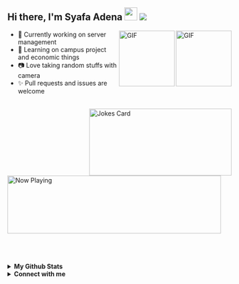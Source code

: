 ## Hi there, I'm Syafa Adena <img src="https://i.pinimg.com/originals/a9/50/86/a95086c3173ff2dd84dbaa45666a5d60.gif" width="29px"> ![](https://komarev.com/ghpvc/?username=gvoze32&color=FF69B4)

<img align="right" alt="GIF" height="125px" src="https://media0.giphy.com/media/Tk80oT8vrGZiH8Uq1u/giphy.gif" />
<img align="right" alt="GIF" height="125px" src="https://media2.giphy.com/media/KztT2c4u8mYYUiMKdJ/giphy.gif" />

- 🔭 Currently working on server management
- 📌 Learning on campus project and economic things
- 📷 Love taking random stuffs with camera
- ✨ Pull requests and issues are welcome
<br />

</div></ br></div><img align="right" src="https://readme-jokes.vercel.app/api?bgColor=%23FFF&borderColor=%23FFF&textColor=%23000&qColor=%23000&aColor=%23000&codeColor=%23000" width="320" height="150" alt="Jokes Card" />

&nbsp;&nbsp;&nbsp;&nbsp;
    <img src="https://now-playing3.vercel.app/api/now-playing" width="480" height="130" alt="Now Playing">
</a>


<br />
<br />
<br />
<details>
  <summary><b>My Github Stats</b></summary>
    <img align="center" src="https://github-readme-stats.vercel.app/api?username=gvoze32&title_color=FF69B4&text_color=777&show_icons=true&icon_color=FF69B4&hide_border=true" alt="gvoze32 Github Stats">
    <img align="center" alt="Top Langs" src="https://github-readme-stats.vercel.app/api/top-langs/?username=gvoze32&layout=compact&hide_border=true"/>
</details>

<details>
  <summary><b>Connect with me</b></summary>
  <p align="center">
    <i>Let's connect and chat!</i><br><br>
    <a href="https://t.me/gvoze32v2" target="blank"><img align="center" src="https://www.iconsdb.com/icons/download/white/telegram-32.png" alt="gvoze32" height="32" width="32" /></a>
    <a href="https://www.reddit.com/user/gvoze32" target="blank"><img align="center" src="https://www.iconsdb.com/icons/download/white/reddit-32.png" alt="gvoze32" height="32" width="32" /></a>
  </p>
</details>
